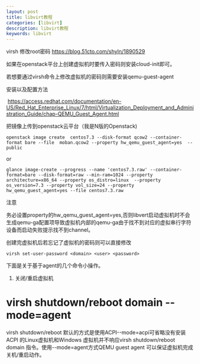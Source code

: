 ```yaml
---
layout: post
title: libvirt教程
categories: [libvirt]
description: libvirt教程
keywords: libvirt
---
```


virsh 修改root密码
https://blog.51cto.com/shyln/1890529

如果在openstack平台上创建虚拟机时要传入密码则安装cloud-init即可。

若想要通过virsh命令上修改虚拟机的密码则需要安装qemu-guest-agent

安装以及配置方法

 https://access.redhat.com/documentation/en-US/Red_Hat_Enterprise_Linux/7/html/Virtualization_Deployment_and_Administration_Guide/chap-QEMU_Guest_Agent.html



把镜像上传到openstack云平台（我是N版的Openstack)
```
openstack image create  centos7.3 --disk-format qcow2 --container-format bare --file  moban.qcow2 --property hw_qemu_guest_agent=yes  --public
```
or
```
glance image-create --progress --name 'centos7.3.raw' --container-format=bare --disk-format=raw --min-ram=1024 --property architecture=x86_64 --property os_distro=linux  --property os_version=7.3 --property vol_size=24 --property hw_qemu_guest_agent=yes --file centos7.3.raw
```



注意

务必设置property的hw_qemu_guest_agent=yes,否则libvert启动虚拟机时不会生成qemu-ga配置项导致虚拟机内部的qemu-ga由于找不到对应的虚拟串行字符设备而启动失败提示找不到channel。

创建完虚拟机后若忘记了虚拟机的密码则可以直接修改

```
virsh set-user-password <domain> <user> <password>
```


下面是关于基于agent的几个命令小操作。

1. 关闭/重启虚拟机

# virsh shutdown/reboot domain --mode=agent
virsh shutdown/reboot  默认的方式是使用ACPI--mode=acpi可省略没有安装ACPI 的Linux虚拟机和Windows 虚拟机并不响应virsh shutdown/reboot domain 指令。使用--mode=agent方式QEMU guest agent 可以保证虚拟机完成关机/重启动作。